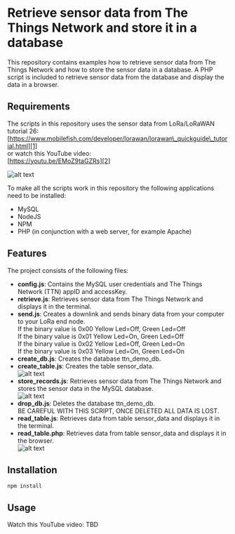 # Retrieve sensor data from The Things Network and store it in a database

This repository contains examples how to retrieve sensor data from The Things Network and how to store the sensor data in a database. 
A PHP script is included to retrieve sensor data from the database and display the data in a browser.

## Requirements

The scripts in this repository uses the sensor data from LoRa/LoRaWAN tutorial 26: 
[https://www.mobilefish.com/developer/lorawan/lorawan\_quickguide\_tutorial.html][1]<br>
or watch this YouTube video:<br>
[https://youtu.be/EMoZ9taGZRs][2]

[1]: https://www.mobilefish.com/developer/lorawan/lorawan_quickguide_tutorial.html "Mobilefish.com"
[2]: https://youtu.be/EMoZ9taGZRs "YouTube video"

![alt text](https://www.mobilefish.com/images/developer/lorawan_rfm95_arduino_leds_sensors_overview.png "Sending sensor data to The Things Network")

To make all the scripts work in this repository the following applications need to be installed:<br>
- MySQL   
- NodeJS   
- NPM  
- PHP (in conjunction with a web server, for example Apache) 
 
## Features

The project consists of the following files:<br>
- **config.js**:  Contains the MySQL user credentials and The Things Network (TTN) appID and accessKey.  
- **retrieve.js**: Retrieves sensor data from The Things Network and displays it in the terminal.  
- **send.js**: Creates a downlink and sends binary data from your computer to your LoRa end node.  
If the binary value is 0x00 Yellow Led=Off, Green Led=Off<br>
If the binary value is 0x01 Yellow Led=On,  Green Led=Off<br>
If the binary value is 0x02 Yellow Led=Off, Green Led=On<br>
If the binary value is 0x03 Yellow Led=On,  Green Led=On<br>
- **create\_db.js**: Creates the database ttn\_demo\_db.  
- **create\_table.js**: Creates the table sensor\_data.  
![alt text](https://www.mobilefish.com/images/developer/lorawan_tutorial27_create_table_sensor_data.png "Create table sensor_data")
- **store\_records.js**: Retrieves sensor data from The Things Network and stores the sensor data in the MySQL database.  
![alt text](https://www.mobilefish.com/images/developer/lorawan_tutorial27_store_records_table_sensor_data.png "Store records in table sensor_data") 
- **drop\_db.js**: Deletes the database ttn\_demo\_db. <br>
BE CAREFUL WITH THIS SCRIPT, ONCE DELETED ALL DATA IS LOST.  
- **read\_table.js**: Retrieves data from table sensor\_data and displays it in the terminal.  
- **read\_table.php**: Retrieves data from table sensor\_data and displays it in the browser.  
![alt text](https://www.mobilefish.com/images/developer/lorawan_tutorial27_read_table_sensor_data.png "Read table sensor_data") 


## Installation

```
npm install
```

## Usage

Watch this YouTube video:
TBD



